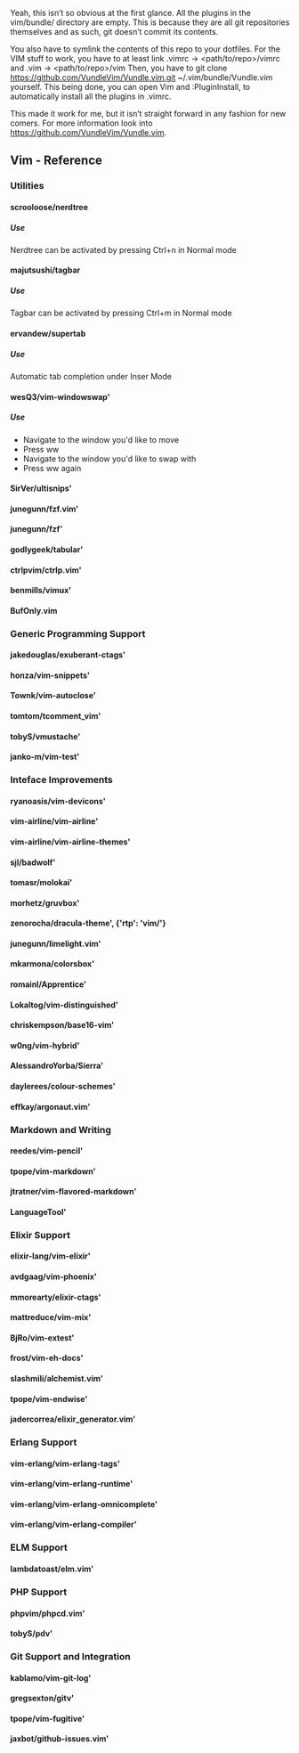 
Yeah, this isn’t so obvious at the first glance. All the plugins in the vim/bundle/ directory are empty. This is because they are all git repositories themselves and as such, git doesn’t commit its contents.

You also have to symlink the contents of this repo to your dotfiles. For the VIM stuff to work, you have to at least link
.vimrc -> <path/to/repo>/vimrc
and
.vim -> <path/to/repo>/vim
Then, you have to
git clone https://github.com/VundleVim/Vundle.vim.git ~/.vim/bundle/Vundle.vim
yourself. This being done, you can open Vim and :PluginInstall, to automatically install all the plugins in .vimrc.

This made it work for me, but it isn’t straight forward in any fashion for new comers. For more information look into https://github.com/VundleVim/Vundle.vim.


## Vim - Reference

### Utilities
#### scrooloose/nerdtree
##### Use
Nerdtree can be activated by pressing Ctrl+n in Normal mode

#### majutsushi/tagbar
##### Use
Tagbar can be activated by pressing Ctrl+m in Normal mode

#### ervandew/supertab
##### Use
Automatic tab completion under Inser Mode

#### wesQ3/vim-windowswap'
##### Use 
 - Navigate to the window you'd like to move
 - Press <leader>ww
 - Navigate to the window you'd like to swap with
 - Press <leader>ww again

#### SirVer/ultisnips'
#### junegunn/fzf.vim'
#### junegunn/fzf'
#### godlygeek/tabular'
#### ctrlpvim/ctrlp.vim'
#### benmills/vimux'
#### BufOnly.vim

### Generic Programming Support 
#### jakedouglas/exuberant-ctags'
#### honza/vim-snippets'
#### Townk/vim-autoclose'
#### tomtom/tcomment_vim'
#### tobyS/vmustache'
#### janko-m/vim-test'

### Inteface Improvements
#### ryanoasis/vim-devicons'
#### vim-airline/vim-airline'
#### vim-airline/vim-airline-themes'
#### sjl/badwolf'
#### tomasr/molokai'
#### morhetz/gruvbox'
#### zenorocha/dracula-theme', {'rtp': 'vim/'}
#### junegunn/limelight.vim'
#### mkarmona/colorsbox'
#### romainl/Apprentice'
#### Lokaltog/vim-distinguished'
#### chriskempson/base16-vim'
#### w0ng/vim-hybrid'
#### AlessandroYorba/Sierra'
#### daylerees/colour-schemes'
#### effkay/argonaut.vim'

### Markdown and Writing
#### reedes/vim-pencil'
#### tpope/vim-markdown'
#### jtratner/vim-flavored-markdown'
#### LanguageTool'

### Elixir Support
#### elixir-lang/vim-elixir'
#### avdgaag/vim-phoenix'
#### mmorearty/elixir-ctags'
#### mattreduce/vim-mix'
#### BjRo/vim-extest'
#### frost/vim-eh-docs'
#### slashmili/alchemist.vim'
#### tpope/vim-endwise'
#### jadercorrea/elixir_generator.vim'

### Erlang Support
#### vim-erlang/vim-erlang-tags'
#### vim-erlang/vim-erlang-runtime'
#### vim-erlang/vim-erlang-omnicomplete'
#### vim-erlang/vim-erlang-compiler'

### ELM Support
#### lambdatoast/elm.vim'

### PHP Support
#### phpvim/phpcd.vim'
#### tobyS/pdv'

### Git Support and Integration
#### kablamo/vim-git-log'
#### gregsexton/gitv'
#### tpope/vim-fugitive'
#### jaxbot/github-issues.vim'
